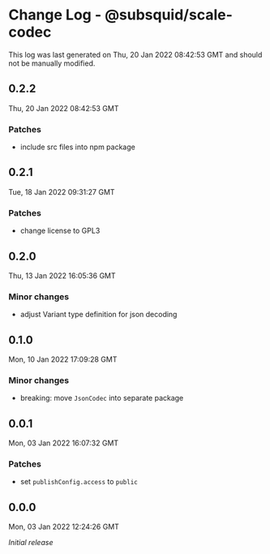 # Change Log - @subsquid/scale-codec

This log was last generated on Thu, 20 Jan 2022 08:42:53 GMT and should not be manually modified.

## 0.2.2
Thu, 20 Jan 2022 08:42:53 GMT

### Patches

- include src files into npm package

## 0.2.1
Tue, 18 Jan 2022 09:31:27 GMT

### Patches

- change license to GPL3

## 0.2.0
Thu, 13 Jan 2022 16:05:36 GMT

### Minor changes

- adjust Variant type definition for json decoding

## 0.1.0
Mon, 10 Jan 2022 17:09:28 GMT

### Minor changes

- breaking: move `JsonCodec` into separate package

## 0.0.1
Mon, 03 Jan 2022 16:07:32 GMT

### Patches

- set `publishConfig.access` to `public`

## 0.0.0
Mon, 03 Jan 2022 12:24:26 GMT

_Initial release_

